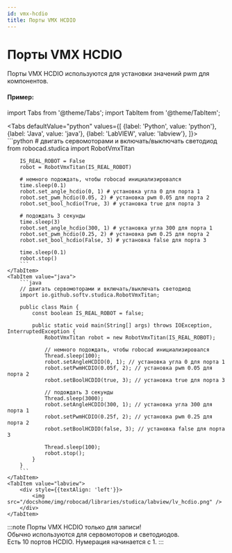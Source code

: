 ```yaml
---
id: vmx-hcdio
title: Порты VMX HCDIO
---
```


# Порты VMX HCDIO

Порты VMX HCDIO используются для установки значений pwm для компонентов.

#### Пример:

import Tabs from '@theme/Tabs';
import TabItem from '@theme/TabItem';

<Tabs
    defaultValue="python"
    values={[
        {label: 'Python', value: 'python'},
        {label: 'Java', value: 'java'},
        {label: 'LabVIEW', value: 'labview'},
    ]}>
    <TabItem value="python">  
        ```python
        # двигать сервомоторами и включать/выключать светодиод
        from robocad.studica import RobotVmxTitan

        IS_REAL_ROBOT = False
        robot = RobotVmxTitan(IS_REAL_ROBOT)
        
        # немного подождать, чтобы robocad инициализировался
        time.sleep(0.1)
        robot.set_angle_hcdio(0, 1) # установка угла 0 для порта 1
        robot.set_pwm_hcdio(0.05, 2) # установка pwm 0.05 для порта 2
        robot.set_bool_hcdio(True, 3) # установка true для порта 3

        # подождать 3 секунды
        time.sleep(3)
        robot.set_angle_hcdio(300, 1) # установка угла 300 для порта 1
        robot.set_pwm_hcdio(0.25, 2) # установка pwm 0.25 для порта 2
        robot.set_bool_hcdio(False, 3) # установка false для порта 3

        time.sleep(0.1)
        robot.stop()
        ```
    </TabItem>
    <TabItem value="java">
        ```java
        // двигать сервомоторами и включать/выключать светодиод
        import io.github.softv.studica.RobotVmxTitan;

        public class Main {
            const boolean IS_REAL_ROBOT = false;

            public static void main(String[] args) throws IOException, InterruptedException {
                RobotVmxTitan robot = new RobotVmxTitan(IS_REAL_ROBOT);

                // немного подождать, чтобы robocad инициализировался
                Thread.sleep(100);
                robot.setAngleHCDIO(0, 1); // установка угла 0 для порта 1
                robot.setPwmHCDIO(0.05f, 2); // установка pwm 0.05 для порта 2
                robot.setBoolHCDIO(true, 3); // установка true для порта 3

                // подождать 3 секунды
                Thread.sleep(3000);
                robot.setAngleHCDIO(300, 1); // установка угла 300 для порта 1
                robot.setPwmHCDIO(0.25f, 2); // установка pwm 0.25 для порта 2
                robot.setBoolHCDIO(false, 3); // установка false для порта 3

                Thread.sleep(100);
                robot.stop();
            }
        }
        ```
    </TabItem>
    <TabItem value="labview">
        <div style={{textAlign: 'left'}}>
            <img src="/docshome/img/robocad/libraries/studica/labview/lv_hcdio.png" />
        </div>
    </TabItem>
</Tabs>   

:::note
Порты VMX HCDIO только для записи!  
Обычно используются для сервомоторов и светодиодов.  
Есть 10 портов HCDIO. Нумерация начинается с 1.
:::
